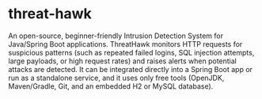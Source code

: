 # threat-hawk
An open-source, beginner-friendly Intrusion Detection System for Java/Spring Boot applications.
ThreatHawk monitors HTTP requests for suspicious patterns (such as repeated failed logins, SQL injection
attempts, large payloads, or high request rates) and raises alerts when potential attacks are detected. It can
be integrated directly into a Spring Boot app or run as a standalone service, and it uses only free tools
(OpenJDK, Maven/Gradle, Git, and an embedded H2 or MySQL database).